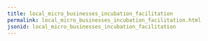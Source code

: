 ```yaml
---
title: local_micro_businesses_incubation_facilitation
permalink: local_micro_businesses_incubation_facilitation.html
jsonid: local_micro_businesses_incubation_facilitation
---
```

